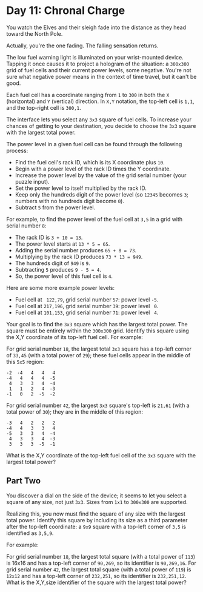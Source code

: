 # Day 11: Chronal Charge

You watch the Elves and their sleigh fade into the distance as they head toward the North Pole.

Actually, you're the one fading. The falling sensation returns.

The low fuel warning light is illuminated on your wrist-mounted device. Tapping it once causes it to project a hologram of the situation: a `300x300` grid of fuel cells and their current power levels, some negative. You're not sure what negative power means in the context of time travel, but it can't be good.

Each fuel cell has a coordinate ranging from `1` to `300` in both the `X` (horizontal) and `Y` (vertical) direction. In `X,Y` notation, the top-left cell is `1,1`, and the top-right cell is `300,1`.

The interface lets you select any `3x3` square of fuel cells. To increase your chances of getting to your destination, you decide to choose the `3x3` square with the largest total power.

The power level in a given fuel cell can be found through the following process:

- Find the fuel cell's rack ID, which is its X coordinate plus `10`.
- Begin with a power level of the rack ID times the Y coordinate.
- Increase the power level by the value of the grid serial number (your puzzle input).
- Set the power level to itself multiplied by the rack ID.
- Keep only the hundreds digit of the power level (so `12345` becomes `3`; numbers with no hundreds digit become `0`).
- Subtract `5` from the power level.

For example, to find the power level of the fuel cell at `3,5` in a grid with serial number `8`:

- The rack ID is `3 + 10 = 13`.
- The power level starts at `13 * 5 = 65`.
- Adding the serial number produces `65 + 8 = 73`.
- Multiplying by the rack ID produces `73 * 13 = 949`.
- The hundreds digit of `949` is `9`.
- Subtracting `5` produces `9 - 5 = 4`.
- So, the power level of this fuel cell is `4`.

Here are some more example power levels:

- Fuel cell at ` 122,79`, grid serial number `57`: power level `-5`.
- Fuel cell at `217,196`, grid serial number `39`: power level ` 0`.
- Fuel cell at `101,153`, grid serial number `71`: power level ` 4`.

Your goal is to find the `3x3` square which has the largest total power. The square must be entirely within the `300x300` grid. Identify this square using the X,Y coordinate of its top-left fuel cell. For example:

For grid serial number `18`, the largest total `3x3` square has a top-left corner of `33,45` (with a total power of `29`); these fuel cells appear in the middle of this `5x5` region:

```
-2  -4   4   4   4
-4   4   4   4  -5
 4   3   3   4  -4
 1   1   2   4  -3
-1   0   2  -5  -2
```

For grid serial number `42`, the largest `3x3` square's top-left is `21,61` (with a total power of `30`); they are in the middle of this region:

```
-3   4   2   2   2
-4   4   3   3   4
-5   3   3   4  -4
 4   3   3   4  -3
 3   3   3  -5  -1
```

What is the X,Y coordinate of the top-left fuel cell of the `3x3` square with the largest total power?

## Part Two

You discover a dial on the side of the device; it seems to let you select a square of any size, not just `3x3`. Sizes from `1x1` to `300x300` are supported.

Realizing this, you now must find the square of any size with the largest total power. Identify this square by including its size as a third parameter after the top-left coordinate: a `9x9` square with a top-left corner of `3,5` is identified as `3,5,9`.

For example:

For grid serial number `18`, the largest total square (with a total power of `113`) is 16x16 and has a top-left corner of `90,269`, so its identifier is `90,269,16`.
For grid serial number `42`, the largest total square (with a total power of `119`) is `12x12` and has a top-left corner of `232,251`, so its identifier is `232,251,12`.
What is the X,Y,size identifier of the square with the largest total power?
